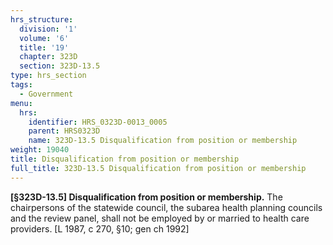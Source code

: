 ```yaml
---
hrs_structure:
  division: '1'
  volume: '6'
  title: '19'
  chapter: 323D
  section: 323D-13.5
type: hrs_section
tags:
  - Government
menu:
  hrs:
    identifier: HRS_0323D-0013_0005
    parent: HRS0323D
    name: 323D-13.5 Disqualification from position or membership
weight: 19040
title: Disqualification from position or membership
full_title: 323D-13.5 Disqualification from position or membership
---
```

**[§323D-13.5] Disqualification from position or membership.** The chairpersons of the statewide council, the subarea health planning councils and the review panel, shall not be employed by or married to health care providers. [L 1987, c 270, §10; gen ch 1992]